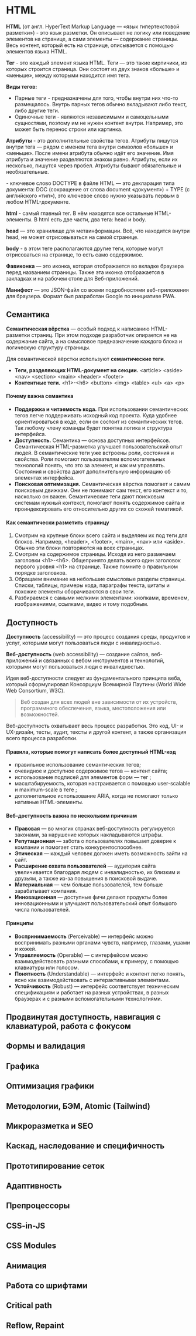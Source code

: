 # HTML

**HTML** (от англ. HyperText Markup Language — «язык гипертекстовой разметки») - это язык разметки. Он описывает не логику или поведение элементов на странице, а сами элементы — содержание страницы. Весь контент, который есть на странице, описывается с помощью элементов языка HTML.

**Тег** - это каждый элемент языка HTML. Теги — это такие кирпичики, из которых строится страница. Они состоят из двух знаков «больше» и «меньше», между которыми находится имя тега.

**Виды тегов:**

* Парные теги - предназначены для того, чтобы внутри них что-то размещалось. Внутрь парных тегов обычно вкладывают либо текст, либо другие теги.
* Одиночные теги - являются независимыми и самоцельными сущностями, поэтому им не нужен контент внутри. Например, это может быть перенос строки или картинка.

**Атрибуты** - это дополнительные свойства тегов. Атрибуты пишутся внутри тега — рядом с именем тега внутри символов «больше» и «меньше». После имени атрибута обычно идёт его значение. Имя атрибута и значение разделяются знаком равно. Атрибуты, если их несколько, пишутся через пробел. Атрибуты бывают обязательные и необязательные.

**<!DOCTYPE html>** - ключевое слово DOCTYPE в файле HTML — это декларация типа документа: DOC (сокращение от слова document «документ») + TYPE (с английского «тип»), это ключевое слово нужно указывать первым в любом HTML-документе.

**html** - самый главный тег. В нём находятся все остальные HTML-элементы. В html есть две части, два тега: head и body.

**head** — это хранилище для метаинформации. Всё, что находится внутри head, не может отрисовываться на самой странице.

**body** - в этом теге располагаются другие теги, которые могут отрисоваться на странице, то есть само содержимое.

**Фавиконка** — это иконка, которая отображается во вкладке браузера перед названием страницы. Также эта иконка отображается в закладках и на рабочем столе для Веб-приложений.

**Манифест** — это JSON-файл со всеми подробностями веб-приложения для браузера. Формат был разработан Google по инициативе PWA.

## Семантика

**Семантическая вёрстка** — особый подход к написанию HTML-разметки страниц. При этом подходе разработчик опирается не на содержание сайта, а на смысловое предназначение каждого блока и логическую структуру страницы.

Для семантической вёрстки используют **семантические теги**.

* **Теги, разделяющих HTML-документ на секции.** \<article> \<aside> \<nav> \<section> \<main> \<header> \<footer>
* **Контентные теги.** \<h1>-\<h6> \<button> \<img> \<table> \<ul> \<a> \<p>

#### Почему важна семантика

* **Поддержка и читаемость кода.** При использовании семантических тегов легче поддерживать исходный код проекта. Куда удобнее ориентироваться в коде, если он состоит из семантических тегов. Так любому члену команды будет понятна логика и структура интерфейса.
* **Доступность.** Семантика — основа доступных интерфейсов. Семантическая HTML-разметка улучшает пользовательский опыт людей. В семантические теги уже встроены роли, состояния и свойства. Роли помогают пользователям вспомогательных технологий понять, что это за элемент, и как им управлять. Состояния и свойства дают дополнительную информацию об элементах интерфейса.
* **Поисковая оптимизация.** Семантическая вёрстка помогает и самим поисковым движкам. Они не понимают сам текст, его контекст и то, насколько он важен. Семантические теги дают поисковым системам нужный контекст, помогают понять содержимое сайта и проиндексировать его относительно других со схожей тематикой.

#### Как семантически разметить страницу

1. Смотрим на крупные блоки всего сайта и выделяем их под теги для блоков. Например, \<header>, \<footer>, \<main>, \<nav> или \<aside>. Обычно эти блоки повторяются на всех страницах.
2. Смотрим на содержимое страницы. Исходя из него размечаем заголовки \<h1>-\<h6>. Общепринято делать всего один заголовок первого уровня \<h1> на странице. Также помните о правильном порядке заголовков.
3. Обращаем внимание на небольшие смысловые разделы страницы. Списки, таблицы, примеры кода, параграфы текста, цитаты и похожие элементы оборачиваются в свои теги.
4. Разбираемся с самыми мелкими элементами: кнопками, временем, изображениями, ссылками, видео и тому подобным.

## Доступность

**Доступность** (accessibility) — это процесс создания среды, продуктов и услуг, которыми могут пользоваться люди с инвалидностью.

**Веб-доступность** (web accessibility) — создание сайтов, веб-приложений и связанных с вебом инструментов и технологий, которыми могут пользоваться люди с инвалидностью.

Идея веб-доступности следует из фундаментального принципа веба, который сформулировал Консорциум Всемирной Паутины (World Wide Web Consortium, W3C).

> Веб создан для всех людей вне зависимости от их устройств, программного обеспечения, языка, местоположения или возможностей.

Веб-доступность охватывает весь процесс разработки. Это код, UI- и UX-дизайн, тесты, аудит, тексты и другой контент, а также организация всего процесса разработки.

#### Правила, которые помогут написать более доступный HTML-код

* правильное использование семантических тегов;
* очевидное и доступное содержимое тегов — контент сайта;
* использование подписей для элементов форм — тег <label>;
* масштабируемость, которая настраивается с помощью user-scalable и maximum-scale в теге <meta>;
* дополнительное использование ARIA, когда не помогают только нативные HTML-элементы.

#### Веб-доступность важна по нескольким причинам

* **Правовая** — во многих странах веб-доступность регулируется законами, за нарушение которых накладываются штрафы.
* **Репутационная** — забота о пользователях повышает доверие к компании и помогает стать конкурентоспособнее.
* **Этическая** — каждый человек должен иметь возможность зайти на сайт.
* **Расширение охвата пользователей** — аудитория сайта увеличивается благодаря людям с инвалидностью, их близким и друзьям, а также из-за повышения в поисковой выдаче.
* **Материальная** — чем больше пользователей, тем больше зарабатывает компания.
* **Инновационная** — доступные фичи делают продукты более инновационными и улучшают пользовательский опыт большого числа пользователей.

#### Принципы

* **Воспринимаемость** (Perceivable) — интерфейс можно воспринимать разными органами чувств, например, глазами, ушами и кожей.
* **Управляемость** (Operable) — с интерфейсом можно взаимодействовать разными способами, к примеру, с помощью клавиатуры или голосом.
* **Понятность** (Understandable) — интерфейс и контент легко понять, ясно как взаимодействовать с интерактивными элементами.
* **Устойчивость** (Robust) — интерфейс соответствует техническим спецификациям и работает на разных устройствах, в разных браузерах и с разными вспомогательными технологиями.

## Продвинутая доступность, навигация с клавиатурой, работа с фокусом

## Формы и валидация

## Графика

## Оптимизация графики

## Методологии, БЭМ, Atomic (Tailwind)

## Микроразметка и SEO

## Каскад, наследование и специфичность

## Прототипирование сеток

## Адаптивность

## Препроцессоры

## CSS-in-JS

## CSS Modules

## Анимация

## Работа со шрифтами

## Critical path

## Reflow, Repaint
